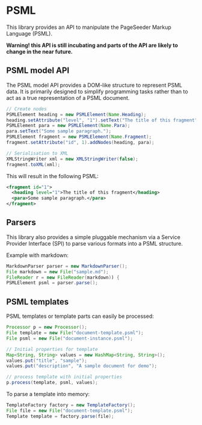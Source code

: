 # PSML

This library provides an API to manipulate the PageSeeder Markup Language 
(PSML).

**Warning! this API is still incubating and parts of the API are likely to 
change in the near future.** 


## PSML model API

The PSML model API provides a DOM-like structure to represent PSML data. It 
is primarily designed to simplify programming tasks rather than to act as a
true representation of a PSML document.

```java
// Create nodes
PSMLElement heading = new PSMLElement(Name.Heading);
heading.setAttribute("level", "1").setText("The title of this fragment");
PSMLElement para = new PSMLElement(Name.Para);
para.setText("Some sample paragraph.");
PSMLElement fragment = new PSMLElement(Name.Fragment);
fragment.setAttribute("id", 1).addNodes(heading, para);

// Serialisation to XML
XMLStringWriter xml = new XMLStringWriter(false);
fragment.toXML(xml);
```

This will result in the following PSML:

```xml
<fragment id="1">
  <heading level="1">The title of this fragment</heading>
  <para>Some sample paragraph.</para>
</fragment>
```

## Parsers

This library also provides a simple pluggable mechanism via a Service Provider
Interface (SPI) to parse various formats into a PSML structure.

Example with markdown:

```java
MarkdownParser parser = new MarkdownParser();
File markdown = new File("sample.md");
FileReader r = new FileReader(markdown)) {
PSMLElement psml = parser.parse();
```

## PSML templates

PSML templates or template parts can easily be processed:

```java
Processor p = new Processor();
File template = new File("document-template.psml");
File psml = new File("document-instance.psml");

// Initial properties for template
Map<String, String> values = new HashMap<String, String>();
values.put("title", "sample");
values.put("description", "A sample document for demo");

// process template with initial properties
p.process(template, psml, values);
```

To parse a template into memory:

```java
TemplateFactory factory = new TemplateFactory();
File file = new File("document-template.psml");
Template template = factory.parse(file);
```

